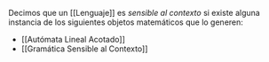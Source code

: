Decimos que un [[Lenguaje]] es *sensible al contexto* si existe alguna instancia de los siguientes objetos matemáticos que lo generen:
- [[Autómata Lineal Acotado]]
- [[Gramática Sensible al Contexto]]
